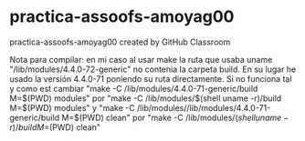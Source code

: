 # practica-assoofs-amoyag00
practica-assoofs-amoyag00 created by GitHub Classroom

Nota para compilar: en mi caso al usar make la ruta que usaba uname "/lib/modules/4.4.0-72-generic" no contenia la carpeta build.
En su lugar he usado la versión 4.4.0-71 poniendo su ruta directamente. Si no funciona tal y como est cambiar 
"make -C /lib/modules/4.4.0-71-generic/build  M=$(PWD) modules" por
 "make -C /lib/modules/$(shell uname -r)/build M=$(PWD) modules"
y "make -C /lib/modules//lib/modules/4.4.0-71-generic/build M=$(PWD) clean" por
"make -C /lib/modules/$(shell uname -r)/build M=$(PWD) clean"
